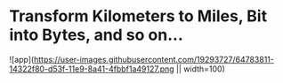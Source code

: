 # Transform Kilometers to Miles, Bit into Bytes, and so on...

![app](https://user-images.githubusercontent.com/19293727/64783811-14322f80-d53f-11e9-8a41-4fbbf1a49127.png || width=100)
